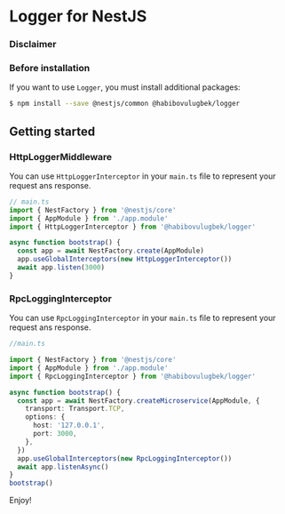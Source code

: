 # Logger for NestJS

### Disclaimer

<!-- This is a **private package**, you need an **access token** to install this package. Please contact
[me](https://t.me/iaxel) to get an access token. -->

### Before installation

If you want to use `Logger`, you must install additional packages:

```bash
$ npm install --save @nestjs/common @habibovulugbek/logger
```

## Getting started

### HttpLoggerMiddleware

You can use `HttpLoggerInterceptor` in your `main.ts` file to represent your request ans response.

```ts
// main.ts
import { NestFactory } from '@nestjs/core'
import { AppModule } from './app.module'
import { HttpLoggerInterceptor } from '@habibovulugbek/logger'

async function bootstrap() {
  const app = await NestFactory.create(AppModule)
  app.useGlobalInterceptors(new HttpLoggerInterceptor())
  await app.listen(3000)
}
```

### RpcLoggingInterceptor

You can use `RpcLoggingInterceptor` in your `main.ts` file to represent your request ans response.

```ts
//main.ts

import { NestFactory } from '@nestjs/core'
import { AppModule } from './app.module'
import { RpcLoggingInterceptor } from '@habibovulugbek/logger'

async function bootstrap() {
  const app = await NestFactory.createMicroservice(AppModule, {
    transport: Transport.TCP,
    options: {
      host: '127.0.0.1',
      port: 3000,
    },
  })
  app.useGlobalInterceptors(new RpcLoggingInterceptor())
  await app.listenAsync()
}
bootstrap()
```

Enjoy!
